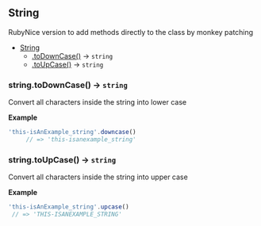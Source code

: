 <a name="String"></a>

## String
RubyNice version to add methods directly to the class by monkey patching

* [String](#String)
    * [.toDownCase()](#String+toDownCase) &rarr; <code>string</code>
    * [.toUpCase()](#String+toUpCase) &rarr; <code>string</code>

<a name="String+toDownCase"></a>

### string.toDownCase() &rarr; <code>string</code>
Convert all characters inside the string
into lower case

**Example**
```js
'this-isAnExample_string'.downcase()
     // => 'this-isanexample_string'
```
<a name="String+toUpCase"></a>

### string.toUpCase() &rarr; <code>string</code>
Convert all characters inside the string
into upper case

**Example**
```js
'this-isAnExample_string'.upcase()
 // => 'THIS-ISANEXAMPLE_STRING'
```
